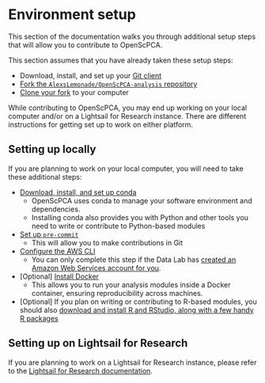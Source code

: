 # Environment setup

This section of the documentation walks you through additional setup steps that will allow you to contribute to OpenScPCA.

This section assumes that you have already taken these setup steps:

- Download, install, and set up your [Git client](../install-a-git-client.md)
- [Fork the `AlexsLemonade/OpenScPCA-analysis` repository](../fork-the-repo.md)
- [Clone your fork](../clone-the-repo.md) to your computer

While contributing to OpenScPCA, you may end up working on your local computer and/or on a Lightsail for Research instance.
There are different instructions for getting set up to work on either platform.

## Setting up locally

If you are planning to work on your local computer, you will need to take these additional steps:

- [Download, install, and set up conda](./setup-conda.md)
    - OpenScPCA uses conda to manage your software environment and dependencies.
    - Installing conda also provides you with Python and other tools you need to write or contribute to Python-based modules
- [Set up `pre-commit`](./setup-precommit.md)
    - This will allow you to make contributions in Git
- [Configure the AWS CLI](./configure-aws-cli.md)
    - You can only complete this step if the Data Lab has [created an Amazon Web Services account for you](../getting-started/accessing-resources/index.md).
- [Optional] [Install Docker](./install-docker.md)
    - This allows you to run your analysis modules inside a Docker container, ensuring reproducibility across machines.
- [Optional] If you plan on writing or contributing to R-based modules, you should also [download and install R and RStudio, along with a few handy R packages](./install-r-rstudio.md)

## Setting up on Lightsail for Research

If you are planning to work on a Lightsail for Research instance, please refer to the [Lightsail for Research documentation](../../software-platforms/lsfr/index.md).
